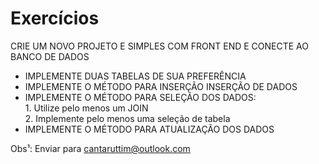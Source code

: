 # <strong>Exercícios</strong>

CRIE UM NOVO PROJETO E SIMPLES COM FRONT END E CONECTE AO BANCO DE DADOS
-  IMPLEMENTE DUAS TABELAS DE SUA PREFERÊNCIA
-  IMPLEMENTE O MÉTODO PARA INSERÇÃO INSERÇÃO DE DADOS
-  IMPLEMENTE O MÉTODO PARA SELEÇÃO DOS DADOS: <br />
		1. Utilize pelo menos um JOIN <br />
		2. Implemente pelo menos uma seleção de tabela
- IMPLEMENTE O MÉTODO PARA ATUALIZAÇÃO DOS DADOS 

Obs¹: Enviar para cantaruttim@outlook.com
